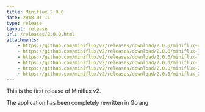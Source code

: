 ```yaml
---
title: Miniflux 2.0.0
date: 2018-01-11
type: release
layout: release
url: /releases/2.0.0.html
attachments:
    - https://github.com/miniflux/v2/releases/download/2.0.0/miniflux-darwin-amd64
    - https://github.com/miniflux/v2/releases/download/2.0.0/miniflux-linux-amd64
    - https://github.com/miniflux/v2/releases/download/2.0.0/miniflux-linux-arm64
    - https://github.com/miniflux/v2/releases/download/2.0.0/miniflux-linux-arm
    - https://github.com/miniflux/v2/releases/download/2.0.0/miniflux-2.0.0-1.0.x86_64.rpm
    - https://github.com/miniflux/v2/releases/download/2.0.0/miniflux_2.0.0_amd64.deb
---
```


This is the first release of Miniflux v2.

The application has been completely rewritten in Golang.
